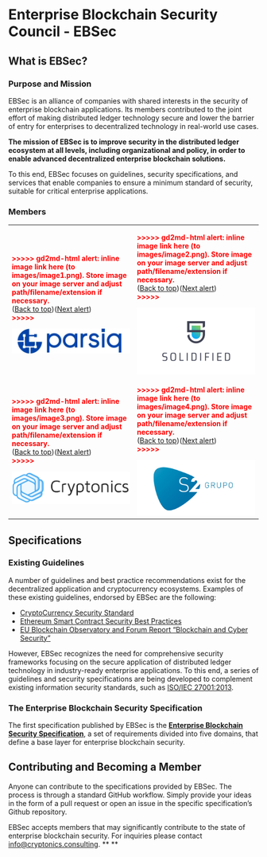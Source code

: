 # Enterprise Blockchain Security Council - EBSec


## What is EBSec?


### Purpose and Mission

EBSec is an alliance of companies with shared interests in the security of enterprise blockchain applications. Its members contributed to the joint effort of making distributed ledger technology secure and lower the barrier of entry for enterprises to decentralized technology in real-world use cases.

**The mission of EBSec is to improve security in the distributed ledger ecosystem at all levels, including organizational and policy, in order to enable advanced decentralized enterprise blockchain solutions.**

To this end, EBSec focuses on guidelines, security specifications, and services that enable companies to ensure a minimum standard of security, suitable for critical enterprise applications.


### Members


<table>
  <tr>
   <td>

<p id="gdcalert1" ><span style="color: red; font-weight: bold">>>>>>  gd2md-html alert: inline image link here (to images/image1.png). Store image on your image server and adjust path/filename/extension if necessary. </span><br>(<a href="#">Back to top</a>)(<a href="#gdcalert2">Next alert</a>)<br><span style="color: red; font-weight: bold">>>>>> </span></p>


<img src="images/image1.png" width="" alt="alt_text" title="image_tooltip">

   </td>
   <td>

<p id="gdcalert2" ><span style="color: red; font-weight: bold">>>>>>  gd2md-html alert: inline image link here (to images/image2.png). Store image on your image server and adjust path/filename/extension if necessary. </span><br>(<a href="#">Back to top</a>)(<a href="#gdcalert3">Next alert</a>)<br><span style="color: red; font-weight: bold">>>>>> </span></p>


<img src="images/image2.png" width="" alt="alt_text" title="image_tooltip">

   </td>
  </tr>
  <tr>
   <td>

<p id="gdcalert3" ><span style="color: red; font-weight: bold">>>>>>  gd2md-html alert: inline image link here (to images/image3.png). Store image on your image server and adjust path/filename/extension if necessary. </span><br>(<a href="#">Back to top</a>)(<a href="#gdcalert4">Next alert</a>)<br><span style="color: red; font-weight: bold">>>>>> </span></p>


<img src="images/image3.png" width="" alt="alt_text" title="image_tooltip">

   </td>
   <td>

<p id="gdcalert4" ><span style="color: red; font-weight: bold">>>>>>  gd2md-html alert: inline image link here (to images/image4.png). Store image on your image server and adjust path/filename/extension if necessary. </span><br>(<a href="#">Back to top</a>)(<a href="#gdcalert5">Next alert</a>)<br><span style="color: red; font-weight: bold">>>>>> </span></p>


<img src="images/image4.png" width="" alt="alt_text" title="image_tooltip">

   </td>
  </tr>
</table>



## Specifications


### Existing Guidelines

A number of guidelines and best practice recommendations exist for the decentralized application and cryptocurrency ecosystems. Examples of these existing guidelines, endorsed by EBSec are the following:



*   [CryptoCurrency Security Standard](https://cryptoconsortium.github.io/CCSS/)
*   [Ethereum Smart Contract Security Best Practices](https://consensys.github.io/smart-contract-best-practices/)
*   [EU Blockchain Observatory and Forum Report “Blockchain and Cyber Security”](https://www.eublockchainforum.eu/sites/default/files/reports/report_security_v1.0.pdf)

However, EBSec recognizes the need for comprehensive security frameworks focusing on the secure application of distributed ledger technology in industry-ready enterprise applications. To this end, a series of guidelines and security specifications are being developed to complement existing information security standards, such as [ISO/IEC 27001:2013](https://www.iso.org/standard/54534.html).


### The Enterprise Blockchain Security Specification

The first specification published by EBSec is the **[Enterprise Blockchain Security Specification](https://ebsec.github.io/ebss/)**, a set of requirements divided into five domains, that define a base layer for enterprise blockchain security.


## Contributing and Becoming a Member 

Anyone can contribute to the specifications provided by EBSec. The process is through a standard GitHub workflow. Simply provide your ideas in the form of a pull request or open an issue in the specific specification’s Github repository.

EBSec accepts members that may significantly contribute to the state of enterprise blockchain security. For inquiries please contact [info@cryptonics.consulting](mailto:info@cryptonics.consulting). ** **

